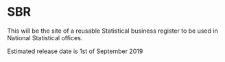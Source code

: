 # SBR
This will be the site of a reusable Statistical business register to be used in National Statistical offices.

Estimated release date is 1st of September 2019
